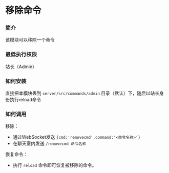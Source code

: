 # 移除命令  
### 简介  
该模块可以移除一个命令  

### 最低执行权限
站长（Admin）

### 如何安装
直接把本模块丢到 `server/src/commands/admin` 目录（默认）下，随后以站长身份执行reload命令

### 如何调用
移除：
- 通过WebSocket发送 `{cmd:'removecmd',command:'<命令名称>'}`
- 在聊天室内发送 `/removecmd 命令名称`

恢复命令：
- 执行 `reload` 命令即可恢复被移除的命令。